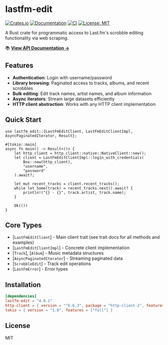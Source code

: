 # lastfm-edit

[![Crates.io](https://img.shields.io/crates/v/lastfm-edit.svg)](https://crates.io/crates/lastfm-edit)
[![Documentation](https://docs.rs/lastfm-edit/badge.svg)](https://docs.rs/lastfm-edit)
[![CI](https://github.com/colonelpanic8/lastfm-edit/actions/workflows/ci.yml/badge.svg)](https://github.com/colonelpanic8/lastfm-edit/actions/workflows/ci.yml)
[![License: MIT](https://img.shields.io/badge/License-MIT-yellow.svg)](https://opensource.org/licenses/MIT)

A Rust crate for programmatic access to Last.fm's scrobble editing functionality via web scraping.

📚 **[View API Documentation →](https://docs.rs/lastfm-edit/latest/lastfm_edit/trait/trait.LastFmEditClient.html)**

## Features

- **Authentication**: Login with username/password
- **Library browsing**: Paginated access to tracks, albums, and recent scrobbles
- **Bulk editing**: Edit track names, artist names, and album information
- **Async iterators**: Stream large datasets efficiently
- **HTTP client abstraction**: Works with any HTTP client implementation

## Quick Start

```rust,no_run
use lastfm_edit::{LastFmEditClient, LastFmEditClientImpl, AsyncPaginatedIterator, Result};

#[tokio::main]
async fn main() -> Result<()> {
    let http_client = http_client::native::NativeClient::new();
    let client = LastFmEditClientImpl::login_with_credentials(
        Box::new(http_client),
        "username",
        "password"
    ).await?;

    let mut recent_tracks = client.recent_tracks();
    while let Some(track) = recent_tracks.next().await? {
        println!("{} - {}", track.artist, track.name);
    }

    Ok(())
}
```

## Core Types

- [`LastFmEditClient`] - Main client trait (see trait docs for all methods and examples)
- [`LastFmEditClientImpl`] - Concrete client implementation
- [`Track`], [`Album`] - Music metadata structures
- [`AsyncPaginatedIterator`] - Streaming paginated data
- [`ScrobbleEdit`] - Track edit operations
- [`LastFmError`] - Error types

## Installation

```toml
[dependencies]
lastfm-edit = "4.0.1"
http-client = { version = "^6.6.3", package = "http-client-2", features = ["curl_client"] }
tokio = { version = "1.0", features = ["full"] }
```


## License

MIT
